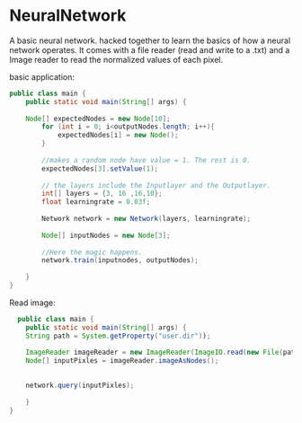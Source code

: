# NeuralNetwork
A basic neural network. hacked together to learn the basics of how a neural network operates. It comes with a file reader (read and write to a .txt) and a Image reader to read the normalized values of each pixel. 

basic application: 
```java
public class main {
    public static void main(String[] args) {
    
    Node[] expectedNodes = new Node[10];
        for (int i = 0; i<outputNodes.length; i++){
            expectedNodes[i] = new Node();
        }
        
        //makes a random node have value = 1. The rest is 0.
        expectedNodes[3].setValue(1);
        
        // the layers include the Inputlayer and the Outputlayer.
        int[] layers = {3, 16 ,16,10};
        float learningrate = 0.03f;
        
        Network network = new Network(layers, learningrate);
        
        Node[] inputNodes = new Node[3];
        
        //Here the magic happens. 
        network.train(inputnodes, outputNodes);
        
    }
}
```
Read image: 
```java
  public class main {
    public static void main(String[] args) {
    String path = System.getProperty("user.dir"));
    
    ImageReader imageReader = new ImageReader(ImageIO.read(new File(path+"LOCATION OF IMAGE")));
    Node[] inputPixles = imageReader.imageAsNodes();
    

    network.query(inputPixles);
    
    }
}
```
